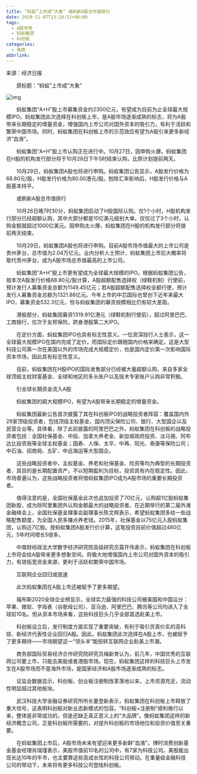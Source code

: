 ```yaml
---
title: “蚂蚁”上市成“大象” 或刷新A股总市值排行
date: 2020-11-07T13:20:52+08:00
tags:
  - A股市场
  - 蚂蚁集团
  - 科创板
categories:
  - 电商
abbrlink:
---
```


来源：经济日报

　　原标题：“蚂蚁”上市成“大象”

![img](https://cdn.jsdelivr.net/gh/yakeing/Documentation@main/Hexo/images/5fde-kcaeqzx6008790.jpg)

　　蚂蚁集团“A+H”股上市募集资金约2300亿元，有望成为目前为止全球最大规模IPO。蚂蚁集团此次选择在科创板上市，是A股市场逐渐成熟的标志，将为A股带来长期稳定的增量资金，增强国内上市公司对国外资本的吸引力，有利于活跃和繁荣中国市场。同时，蚂蚁集团在科创板上市的示范效应有望为A股引来更多新经济“血液”。

　　蚂蚁集团“A+H”股上市认购正在进行中。10月27日，因申购火爆，蚂蚁集团在H股的机构发行部分将于10月28日下午5时结束认购，比原计划提前两天。

　　10月29日，蚂蚁集团A股也将进行申购。蚂蚁集团公告显示，A股发行价格为68.80元/股，H股发行价格为80.00港元/股。刨除汇率影响后，H股发行价格与A股基本持平。

　　或刷新A股总市值排行

　　10月26日晚7时30分，蚂蚁集团启动了H股国际认购。仅1个小时，H股机构发行部分已经超额认购，其中大部分都是10亿美元级别大单。仅仅过了3个小时，认购金额就超过1000亿美元。因申购太火爆，蚂蚁集团在H股的机构发行部分将提前两天结束。

　　10月29日，蚂蚁集团A股也将进行申购。目前A股市场市值最大的上市公司是贵州茅台，总市值为2.04万亿元。业内分析人士预计，蚂蚁集团上市后大概率将取代贵州茅台，成为A股市场总市值最高的上市公司。

　　蚂蚁集团“A+H”股上市更有望成为全球最大规模的IPO。根据蚂蚁集团公告，按本次A股发行价格68.80元/股计算，A股超额配售选择权（绿鞋机制）行使前，预计发行人募集资金总额为1149.45亿元；若A股超额配售选择权全额行使，预计发行人募集资金总额为1321.86亿元。今年上市的中芯国际也曾创下近年来最大IPO，募集资金532.3亿元，但与蚂蚁集团的募资规模相比仍有较大差距。

　　港股部分，蚂蚁集团募资1319.91亿港元（绿鞋机制行使前），超过阿里巴巴、工商银行，仅次于友邦保险，跻身港股第二大IPO。

　　在定价方面，蚂蚁集团IPO也具有标志性意义。一位资深投行人士表示，这一全球最大规模IPO在国内完成了定价，而国际定价跟随国内价格来确定。这是大型科技公司第一次在美国以外的市场完成大规模定价，也是国内定价第一次影响国际资本市场，因此具有标志性意义。

　　目前，蚂蚁集团在H股IPO的国际发售部分已经被大量超额认购，来自多家全球顶级主权财富基金、全球和地区的多头账户以及技术专家账户认购非常积极。

　　引全球长期资金流入A股

　　蚂蚁集团的超大规模IPO，有望为A股带来长期稳定的增量资金。

　　蚂蚁集团最新公告首次披露了其在科创板IPO的战略投资者阵容：覆盖国内外29家顶级投资者，包括顶级主权基金，国内顶尖保险公司、银行、大型国企以及民营企业等。具体看，除了此前披露的阿里巴巴之外，蚂蚁集团在科创板的战略投资者包括：全国社保基金、中投、加拿大养老金、新加坡政府投资、淡马锡、阿布达比投资局等全球主权基金；国寿、人保、太平、中再、阳光、泰康等保险公司；中石油、招商局、五矿、中远海运等大型国企。

　　这些战略投资者中，主权基金、养老和社保基金、险资等均为典型的长期投资者，其目的是长期配置资产，不以短期盈利为目标，投资具有内在稳定性。因此，市场普遍认为，这些战略投资者将借蚂蚁集团IPO成为A股市场的重要长期投资者。

　　值得注意的是，全国社保基金此次也追加投资了70亿元，认购超1亿股蚂蚁集团新股，成为除阿里集团外认购金额最大的战略投资者。在近期举行的第二届外滩金融峰会上，全国社保基金理事会副理事长陈文辉表示，希望蚂蚁集团多给一些战略配售额度，为全国人民多赚点养老钱。2015年，社保基金以75亿元入股蚂蚁集团，认购近7亿股。按蚂蚁集团A股发行价计算，这笔投资目前价值超过480亿元，5年时间增长5倍多。

　　中南财经政法大学数字经济研究院高级研究员莫开伟表示，蚂蚁集团在科创板上市将会给A股带来更多想象空间，将极大地增强国内上市公司对国外资本的吸引力，有效拓宽资金来源，更利于活跃和繁荣中国市场。

　　互联网企业回归或提速

　　此次蚂蚁集团在A股上市还被赋予了更多期望。

　　福布斯2020全球企业榜显示，全球实力最强的科技公司被美国和中国瓜分：苹果、微软、字母表（谷歌母公司）、亚马逊、阿里巴巴、腾讯等公司均进入了全球前10名。但从资本市场来看，这些科技巨头几乎全部首选赴美上市。

　　科创板设立后，发行制度方面实现了重要突破，有利于吸引货真价实的高科技、新经济代表性企业回归A股。因此，蚂蚁集团此次选择在A股上市，也被赋予了更多期待——市场期望这一“领头羊”能扭转互联网企业赴美上市潮。

　　商务部国际贸易经济合作研究院研究员梅新育认为，前几年，中国优秀的互联网公司要上市，只能去美股或者港股市场。现在，蚂蚁集团这样的科技巨头上市发生在A股市场而不是海外市场，是国家经济和A股市场逐渐成熟的标志。

　　证监会数据显示，科创板、创业板注册制改革落地以来，上市资源充足，流动性明显超过其他板块。

　　武汉科技大学金融证券研究所所长董登新表示，蚂蚁集团在科创板上市释放了重大信号，这表明科创板对新业态新模式的包容。“科创板+注册制”顺利推行以来，整体是非常成功的，但是还缺乏真正意义上的“大品牌”。像蚂蚁集团这样的新经济概念公司，正是科创板所需要的，对提升科创板的市场地位和投资价值至关重要。

　　在蚂蚁集团上市后，A股市场未来有望迎来更多新鲜“血液”。博时消费创新基金基金经理肖瑞瑾表示，美股市值前10名的公司中，有7家为科技公司。美股能出现长达10年的牛市，也主要靠这些高成长性的科技公司带动。在重量级金融科技公司的带动下，未来将有更多科技公司登陆科创板。